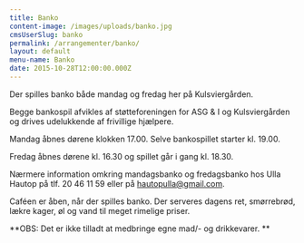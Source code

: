 ```yaml
---
title: Banko
content-image: /images/uploads/banko.jpg
cmsUserSlug: banko
permalink: /arrangementer/banko/
layout: default
menu-name: Banko
date: 2015-10-28T12:00:00.000Z
---
```


Der spilles banko både mandag og fredag her på 
Kulsviergården.

Begge bankospil afvikles af støtteforeningen for ASG & I og Kulsviergården og drives udelukkende af frivillige hjælpere.

Mandag åbnes  dørene klokken 17.00. Selve bankospillet starter kl. 19.00. 

Fredag åbnes dørene kl. 16.30 og spillet går i gang kl. 18.30.

Nærmere information omkring mandagsbanko og fredagsbanko hos Ulla Hautop på tlf. 20 46 11 59 eller på hautopulla@gmail.com.  

Caféen er åben, når der spilles banko. Der serveres dagens ret, smørrebrød, lækre kager, øl og vand til meget rimelige priser.
 
**OBS: Det er ikke tilladt at medbringe egne mad/- og drikkevarer. 
**